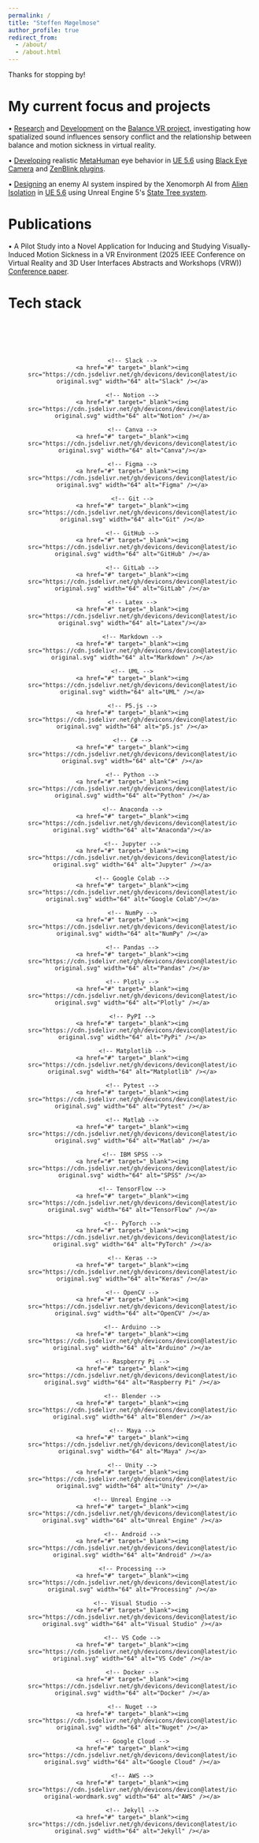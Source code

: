 ```yaml
---
permalink: /
title: "Steffen Møgelmose"
author_profile: true
redirect_from: 
  - /about/
  - /about.html
---
```


Thanks for stopping by!  

My current focus and projects  
======
• [Research](https://ieeexplore.ieee.org/document/10972842) and [Development](../_portfolio/portfolio-balance-VR.md) on the [Balance VR project](https://vbn.aau.dk/en/organisations/multisensory-experience-laboratory/publications/), investigating how spatialized sound influences sensory conflict and the relationship between balance and motion sickness in virtual reality.  

• [Developing](../_portfolio/portfolio-metahuman-eye.md) realistic [MetaHuman](https://dev.epicgames.com/documentation/en-us/metahuman/metahuman-creator) eye behavior in [UE 5.6](https://www.unrealengine.com/) using [Black Eye Camera](https://blackeyetechnologies.com/) and [ZenBlink plugins](https://support.zenblink.com/).  

• [Designing](../_portfolio/portfolio-alien-ai.md) an enemy AI system inspired by the Xenomorph AI from [Alien Isolation](https://www.sega.com/alien-isolation/alien-isolation) in [UE 5.6](https://www.unrealengine.com/) using Unreal Engine 5's [State Tree system](https://dev.epicgames.com/documentation/en-us/unreal-engine/overview-of-state-tree-in-unreal-engine).  

Publications
======
• A Pilot Study into a Novel Application for Inducing and Studying Visually-Induced Motion Sickness in a VR Environment (2025 IEEE Conference on Virtual Reality and 3D User Interfaces Abstracts and Workshops (VRW)) [Conference paper](https://ieeexplore.ieee.org/document/10972842).  

Tech stack
======

<section id="tech-stack" style="text-align: center; padding: 40px;">
  <div style="display: flex; flex-wrap: wrap; justify-content: center; gap: 30px; margin-top: 20px;">

    <!-- Slack -->
    <a href="#" target="_blank"><img src="https://cdn.jsdelivr.net/gh/devicons/devicon@latest/icons/slack/slack-original.svg" width="64" alt="Slack" /></a>
    
    <!-- Notion -->
    <a href="#" target="_blank"><img src="https://cdn.jsdelivr.net/gh/devicons/devicon@latest/icons/notion/notion-original.svg" width="64" alt="Notion" /></a>
    
    <!-- Canva -->
    <a href="#" target="_blank"><img src="https://cdn.jsdelivr.net/gh/devicons/devicon@latest/icons/canva/canva-original.svg" width="64" alt="Canva"/></a>
    
    <!-- Figma -->
    <a href="#" target="_blank"><img src="https://cdn.jsdelivr.net/gh/devicons/devicon@latest/icons/figma/figma-original.svg" width="64" alt="Figma" /></a>
    
    <!-- Git -->
    <a href="#" target="_blank"><img src="https://cdn.jsdelivr.net/gh/devicons/devicon@latest/icons/git/git-original.svg" width="64" alt="Git" /></a>
    
    <!-- GitHub -->
    <a href="#" target="_blank"><img src="https://cdn.jsdelivr.net/gh/devicons/devicon@latest/icons/github/github-original.svg" width="64" alt="GitHub" /></a>
    
    <!-- GitLab -->
    <a href="#" target="_blank"><img src="https://cdn.jsdelivr.net/gh/devicons/devicon@latest/icons/gitlab/gitlab-original.svg" width="64" alt="GitLab" /></a>
    
    <!-- Latex -->
    <a href="#" target="_blank"><img src="https://cdn.jsdelivr.net/gh/devicons/devicon@latest/icons/latex/latex-original.svg" width="64" alt="Latex"/></a>
    
    <!-- Markdown -->
    <a href="#" target="_blank"><img src="https://cdn.jsdelivr.net/gh/devicons/devicon@latest/icons/markdown/markdown-original.svg" width="64" alt="Markdown" /></a>
    
    <!-- UML -->
    <a href="#" target="_blank"><img src="https://cdn.jsdelivr.net/gh/devicons/devicon@latest/icons/unifiedmodelinglanguage/unifiedmodelinglanguage-original.svg" width="64" alt="UML" /></a>
    
    <!-- P5.js -->
    <a href="#" target="_blank"><img src="https://cdn.jsdelivr.net/gh/devicons/devicon@latest/icons/p5js/p5js-original.svg" width="64" alt="p5.js" /></a>
    
    <!-- C# -->
    <a href="#" target="_blank"><img src="https://cdn.jsdelivr.net/gh/devicons/devicon@latest/icons/csharp/csharp-original.svg" width="64" alt="C#" /></a>
    
    <!-- Python -->
    <a href="#" target="_blank"><img src="https://cdn.jsdelivr.net/gh/devicons/devicon@latest/icons/python/python-original.svg" width="64" alt="Python" /></a>
    
    <!-- Anaconda -->
    <a href="#" target="_blank"><img src="https://cdn.jsdelivr.net/gh/devicons/devicon@latest/icons/anaconda/anaconda-original.svg" width="64" alt="Anaconda"/></a>
    
    <!-- Jupyter -->
    <a href="#" target="_blank"><img src="https://cdn.jsdelivr.net/gh/devicons/devicon@latest/icons/jupyter/jupyter-original.svg" width="64" alt="Jupyter" /></a>
    
    <!-- Google Colab -->
    <a href="#" target="_blank"><img src="https://cdn.jsdelivr.net/gh/devicons/devicon@latest/icons/googlecolab/googlecolab-original.svg" width="64" alt="Google Colab"/></a>
    
    <!-- NumPy -->
    <a href="#" target="_blank"><img src="https://cdn.jsdelivr.net/gh/devicons/devicon@latest/icons/numpy/numpy-original.svg" width="64" alt="NumPy" /></a>
    
    <!-- Pandas -->
    <a href="#" target="_blank"><img src="https://cdn.jsdelivr.net/gh/devicons/devicon@latest/icons/pandas/pandas-original.svg" width="64" alt="Pandas" /></a>
    
    <!-- Plotly -->
    <a href="#" target="_blank"><img src="https://cdn.jsdelivr.net/gh/devicons/devicon@latest/icons/plotly/plotly-original.svg" width="64" alt="Plotly" /></a>
    
    <!-- PyPI -->
    <a href="#" target="_blank"><img src="https://cdn.jsdelivr.net/gh/devicons/devicon@latest/icons/pypi/pypi-original.svg" width="64" alt="PyPi" /></a>
    
    <!-- Matplotlib -->
    <a href="#" target="_blank"><img src="https://cdn.jsdelivr.net/gh/devicons/devicon@latest/icons/matplotlib/matplotlib-original.svg" width="64" alt="Matplotlib" /></a>
    
    <!-- Pytest -->
    <a href="#" target="_blank"><img src="https://cdn.jsdelivr.net/gh/devicons/devicon@latest/icons/pytest/pytest-original.svg" width="64" alt="Pytest" /></a>
    
    <!-- Matlab -->
    <a href="#" target="_blank"><img src="https://cdn.jsdelivr.net/gh/devicons/devicon@latest/icons/matlab/matlab-original.svg" width="64" alt="Matlab" /></a>
    
    <!-- IBM SPSS -->
    <a href="#" target="_blank"><img src="https://cdn.jsdelivr.net/gh/devicons/devicon@latest/icons/spss/spss-original.svg" width="64" alt="SPSS" /></a>
    
    <!-- TensorFlow -->
    <a href="#" target="_blank"><img src="https://cdn.jsdelivr.net/gh/devicons/devicon@latest/icons/tensorflow/tensorflow-original.svg" width="64" alt="TensorFlow" /></a>
    
    <!-- PyTorch -->
    <a href="#" target="_blank"><img src="https://cdn.jsdelivr.net/gh/devicons/devicon@latest/icons/pytorch/pytorch-original.svg" width="64" alt="PyTorch" /></a>
    
    <!-- Keras -->
    <a href="#" target="_blank"><img src="https://cdn.jsdelivr.net/gh/devicons/devicon@latest/icons/keras/keras-original.svg" width="64" alt="Keras" /></a>
    
    <!-- OpenCV -->
    <a href="#" target="_blank"><img src="https://cdn.jsdelivr.net/gh/devicons/devicon@latest/icons/opencv/opencv-original.svg" width="64" alt="OpenCV" /></a>
    
    <!-- Arduino -->
    <a href="#" target="_blank"><img src="https://cdn.jsdelivr.net/gh/devicons/devicon@latest/icons/arduino/arduino-original.svg" width="64" alt="Arduino" /></a>
    
    <!-- Raspberry Pi -->
    <a href="#" target="_blank"><img src="https://cdn.jsdelivr.net/gh/devicons/devicon@latest/icons/raspberrypi/raspberrypi-original.svg" width="64" alt="Raspberry Pi" /></a>
    
    <!-- Blender -->
    <a href="#" target="_blank"><img src="https://cdn.jsdelivr.net/gh/devicons/devicon@latest/icons/blender/blender-original.svg" width="64" alt="Blender" /></a>
    
    <!-- Maya -->
    <a href="#" target="_blank"><img src="https://cdn.jsdelivr.net/gh/devicons/devicon@latest/icons/maya/maya-original.svg" width="64" alt="Maya" /></a>
    
    <!-- Unity -->
    <a href="#" target="_blank"><img src="https://cdn.jsdelivr.net/gh/devicons/devicon@latest/icons/unity/unity-original.svg" width="64" alt="Unity" /></a>
    
    <!-- Unreal Engine -->
    <a href="#" target="_blank"><img src="https://cdn.jsdelivr.net/gh/devicons/devicon@latest/icons/unrealengine/unrealengine-original.svg" width="64" alt="Unreal Engine" /></a>
    
    <!-- Android -->
    <a href="#" target="_blank"><img src="https://cdn.jsdelivr.net/gh/devicons/devicon@latest/icons/android/android-original.svg" width="64" alt="Android" /></a>
    
    <!-- Processing -->
    <a href="#" target="_blank"><img src="https://cdn.jsdelivr.net/gh/devicons/devicon@latest/icons/processing/processing-original.svg" width="64" alt="Processing" /></a>
    
    <!-- Visual Studio -->
    <a href="#" target="_blank"><img src="https://cdn.jsdelivr.net/gh/devicons/devicon@latest/icons/visualstudio/visualstudio-original.svg" width="64" alt="Visual Studio" /></a>
    
    <!-- VS Code -->
    <a href="#" target="_blank"><img src="https://cdn.jsdelivr.net/gh/devicons/devicon@latest/icons/vscode/vscode-original.svg" width="64" alt="VS Code" /></a>
    
    <!-- Docker -->
    <a href="#" target="_blank"><img src="https://cdn.jsdelivr.net/gh/devicons/devicon@latest/icons/docker/docker-original.svg" width="64" alt="Docker" /></a>
    
    <!-- Nuget -->
    <a href="#" target="_blank"><img src="https://cdn.jsdelivr.net/gh/devicons/devicon@latest/icons/nuget/nuget-original.svg" width="64" alt="Nuget" /></a>
    
    <!-- Google Cloud -->
    <a href="#" target="_blank"><img src="https://cdn.jsdelivr.net/gh/devicons/devicon@latest/icons/googlecloud/googlecloud-original.svg" width="64" alt="Google Cloud" /></a>
    
    <!-- AWS -->
    <a href="#" target="_blank"><img src="https://cdn.jsdelivr.net/gh/devicons/devicon@latest/icons/amazonwebservices/amazonwebservices-original-wordmark.svg" width="64" alt="AWS" /></a>
    
    <!-- Jekyll -->
    <a href="#" target="_blank"><img src="https://cdn.jsdelivr.net/gh/devicons/devicon@latest/icons/jekyll/jekyll-original.svg" width="64" alt="Jekyll" /></a>
    
  </div>
</section>


          